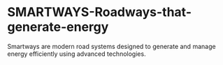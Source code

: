 # SMARTWAYS-Roadways-that-generate-energy
Smartways are modern road systems designed to generate and manage energy efficiently using advanced technologies. 
